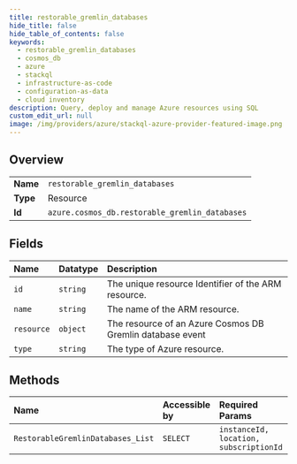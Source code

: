 ```yaml
---
title: restorable_gremlin_databases
hide_title: false
hide_table_of_contents: false
keywords:
  - restorable_gremlin_databases
  - cosmos_db
  - azure    
  - stackql
  - infrastructure-as-code
  - configuration-as-data
  - cloud inventory
description: Query, deploy and manage Azure resources using SQL
custom_edit_url: null
image: /img/providers/azure/stackql-azure-provider-featured-image.png
---
```

  
    

## Overview
<table><tbody>
<tr><td><b>Name</b></td><td><code>restorable_gremlin_databases</code></td></tr>
<tr><td><b>Type</b></td><td>Resource</td></tr>
<tr><td><b>Id</b></td><td><code>azure.cosmos_db.restorable_gremlin_databases</code></td></tr>
</tbody></table>

## Fields
| Name | Datatype | Description |
|:-----|:---------|:------------|
| `id` | `string` | The unique resource Identifier of the ARM resource. |
| `name` | `string` | The name of the ARM resource. |
| `resource` | `object` | The resource of an Azure Cosmos DB Gremlin database event |
| `type` | `string` | The type of Azure resource. |
## Methods
| Name | Accessible by | Required Params |
|:-----|:--------------|:----------------|
| `RestorableGremlinDatabases_List` | `SELECT` | `instanceId, location, subscriptionId` |
